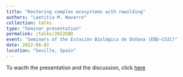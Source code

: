 ```yaml
---
title: "Restoring complex ecosystems with rewilding"
authors: "Laetitia M. Navarro"
collection: talks
type: "Seminar presentation"
permalink: /talks/2022EBD
event: "Seminars of the Estación Biológica de Doñana (EBD-CSIC)"
date: 2022-06-02
location: "Seville, Spain"
---
```


To wacth the presentation and the discussion, click [here](https://www.youtube.com/watch?v=57lkMRLdBq0)


